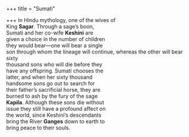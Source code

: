 +++
title = "Sumati"

+++
In Hindu mythology, one of the wives of  
King **Sagar**. Through a sage’s boon,  
Sumati and her co-wife **Keshini** are  
given a choice in the number of children  
they would bear—one will bear a single  
son through whom the lineage will continue, whereas the other will bear sixty  
thousand sons who will die before they  
have any offspring. Sumati chooses the  
latter, and when her sixty thousand  
handsome sons go out to search for  
their father’s sacrificial horse, they are  
burned to ash by the fury of the sage  
**Kapila**. Although these sons die without  
issue they still have a profound affect on  
the world, since Keshini’s descendants  
bring the River **Ganges** down to earth to  
bring peace to their souls.